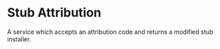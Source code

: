 # Stub Attribution
A service which accepts an attribution code and returns a modified stub installer.
